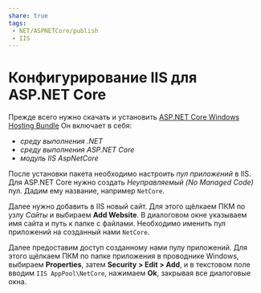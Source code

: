 ```yaml
---
share: true
tags:
 - NET/ASPNETCore/publish
 - IIS
---
```

# Конфигурирование IIS для ASP.NET Core
Прежде всего нужно скачать и установить [ASP.NET Core Windows Hosting Bundle](https://dotnet.microsoft.com/en-us/download/dotnet/thank-you/runtime-aspnetcore-6.0.6-windows-hosting-bundle-installer)
Он включает в себя:
- *среду выполнения .NET*
- *среду выполнения ASP.NET Core*
- *модуль IIS AspNetCore*

После установки пакета необходимо настроить *пул приложений* в IIS. Для ASP.NET Core нужно создать *Неуправляемый (No Managed Code)* пул. Дадим ему название, например `NetCore`.

Далее нужно добавить в IIS новый сайт. Для этого щёлкаем ПКМ по узлу *Сайты* и выбираем **Add Website**. В диалоговом окне указываем имя сайта и путь к папке с файлами. Необходимо именить пул приложений на созданный нами `NetCore`.

Далее предоставим доступ созданному нами пулу приложений. Для этого щёлкаем ПКМ по папке приложения в проводнике Windows, выбираем **Properties**, затем **Security > Edit > Add**, и в текстовом поле вводим `IIS AppPool\NetCore`, нажимаем **Ok**, закрывая все диалоговые окна.

